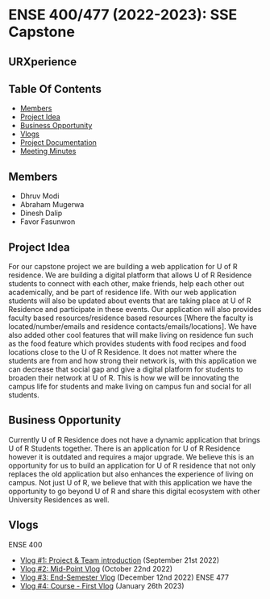 # ENSE 400/477 (2022-2023): SSE Capstone
## URXperience



## Table Of Contents
* [Members](#members)
* [Project Idea](#project-idea)
* [Business Opportunity](#business-opportunity)
* [Vlogs](#vlogs)
* [Project Documentation](https://github.com/The-4-Codesmen/URXperience/tree/main/Documentations)
* [Meeting Minutes](https://github.com/The-4-Codesmen/URXperience/tree/main/Documentations/Meeting%20Minutes)


## Members
* Dhruv Modi
* Abraham Mugerwa
* Dinesh Dalip
* Favor Fasunwon

## Project Idea
For our capstone project we are building a web application for U of R residence. We are building a digital platform that allows U of R Residence students to connect with each other, make friends, help each other out academically, and be part of residence life. With our web application students will also be updated about events that are taking place at U of R Residence and participate in these events. Our application will also provides faculty based resources/residence based resources [Where the faculty is located/number/emails and residence contacts/emails/locations]. We have also added other cool features that will make living on residence fun such as the food feature which provides students with food recipes and food locations close to the U of R Residence. It does not matter where the students are from and how strong their network is, with this application we can decrease that social gap and give a digital platform for students to broaden their network at U of R. This is how we will be innovating the campus life for students and make living on campus fun and social for all students.  

## Business Opportunity
Currently U of R Residence does not have a dynamic application that brings U of R Students together. There is an application for U of R Residence however it is outdated and requires a major upgrade. We believe this is an opportunity for us to build an application for U of R residence that not only replaces the old application but also enhances the experience of living on campus.  Not just U of R, we believe that with this application we have the opportunity to go beyond U of R and share this digital ecosystem with other University Residences as well.

## Vlogs
ENSE 400
* [Vlog #1: Project & Team introduction](https://youtu.be/CwC5acNc9uk) (September 21st 2022)
* [Vlog #2: Mid-Point Vlog](https://www.youtube.com/watch?v=M_x3-5nWpAg) (October 22nd 2022)
* [Vlog #3: End-Semester Vlog](https://youtu.be/DndX3B8u4a0) (December 12nd 2022)
ENSE 477
* [Vlog #4: Course - First Vlog]() (January 26th 2023)
